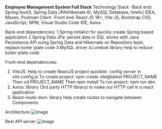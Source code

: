 **Employee Management System Full Stack**
Technology Stack 
-Back end: Spring boot3, Spring Data JPA(Hibenate 6), MySQL Database, IntelliJ IDEA, Maven, Postman Client
-Front end: React JS 18+, Vite JS, Bootstrap CSS, JavaScript, NPM, Visual Studio Code IDE, Axios

Back-end dependencies:
1.Spring initializr for quickly create Spring based application
2.Spring Data JPa: persist data  in SQL stores with Java Persistance API suing Spring Data and Hibernate on Repository layer, replace boiler plate code 
3.MySQL driver
4.Lombok library help to reduce boiler-plate code

Front-end dependencoes:
1. ViteJS: Help to create ReactJS project quicklier. config server in vite.config.js
   To create project: npm create vite@latest PROJECT_NAME
   Then cd PROJECT_NAME
   Then npm install
   To run project: npm run dev
3. Axios: library (3rd party HTTP library) to make our HTTP call in a react application
4. React-route-dom: library help create routes to navigate between Components

Architecture
![image](https://github.com/user-attachments/assets/b8a009ab-ead4-4ccf-be45-595c137ff882)


Rest API server
![image](https://github.com/user-attachments/assets/20971147-c2cb-4d8c-b1dd-ef95883aea07)

